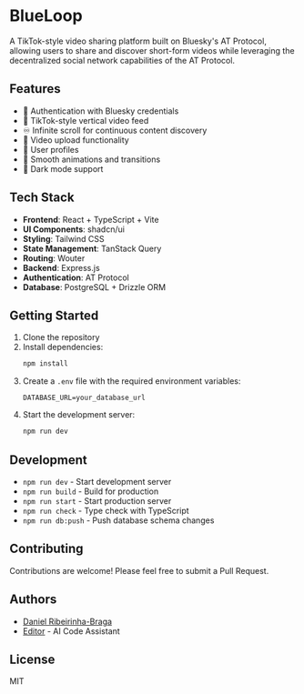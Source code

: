 # BlueLoop

A TikTok-style video sharing platform built on Bluesky's AT Protocol, allowing users to share and discover short-form videos while leveraging the decentralized social network capabilities of the AT Protocol.

## Features

- 🔐 Authentication with Bluesky credentials
- 📱 TikTok-style vertical video feed
- ♾️ Infinite scroll for continuous content discovery
- 🎥 Video upload functionality
- 👤 User profiles
- 💫 Smooth animations and transitions
- 🌙 Dark mode support

## Tech Stack

- **Frontend**: React + TypeScript + Vite
- **UI Components**: shadcn/ui
- **Styling**: Tailwind CSS
- **State Management**: TanStack Query
- **Routing**: Wouter
- **Backend**: Express.js
- **Authentication**: AT Protocol
- **Database**: PostgreSQL + Drizzle ORM

## Getting Started

1. Clone the repository
2. Install dependencies:
   ```bash
   npm install
   ```
3. Create a `.env` file with the required environment variables:
   ```
   DATABASE_URL=your_database_url
   ```
4. Start the development server:
   ```bash
   npm run dev
   ```

## Development

- `npm run dev` - Start development server
- `npm run build` - Build for production
- `npm run start` - Start production server
- `npm run check` - Type check with TypeScript
- `npm run db:push` - Push database schema changes

## Contributing

Contributions are welcome! Please feel free to submit a Pull Request.

## Authors

- [Daniel Ribeirinha-Braga](https://github.com/DBragz)
- [Editor](https://github.com/replit) - AI Code Assistant

## License

MIT